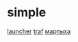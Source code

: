 # simple
[launcher](https://raw.githubusercontent.com/aastankeev/simple/refs/heads/main/laucher.user.js)
[traf](https://raw.githubusercontent.com/aastankeev/simple/refs/heads/main/traf.user.js)
[мартыха](https://chromewebstore.google.com/detail/violentmonkey/jinjaccalgkegednnccohejagnlnfdag?hl=be)
